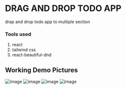 # DRAG AND DROP TODO APP

drap and drop todo app to multiple section

### Tools used

1. react
2. tailwind css
3. react-beautiful-dnd

## Working Demo Pictures

![image](https://github.com/ftr9/chattest/assets/60734475/764e681e-9df0-4ca3-b592-8fe457e2f85a)
![image](https://github.com/ftr9/chattest/assets/60734475/8477a091-53d5-45aa-aae9-20c088712024)
![image](https://github.com/ftr9/chattest/assets/60734475/e6b5d268-59a9-4803-a05a-12d466013eb5)
![image](https://github.com/ftr9/chattest/assets/60734475/c1dc7a2d-0da7-4ab7-9a25-fde655e35d46)
